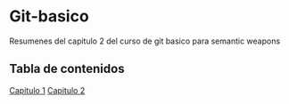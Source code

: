 # Git-basico
Resumenes del capitulo 2 del curso de git basico para semantic weapons

## Tabla de contenidos
[Capitulo 1](Ch1/)
[Capitulo 2](Ch2/)
